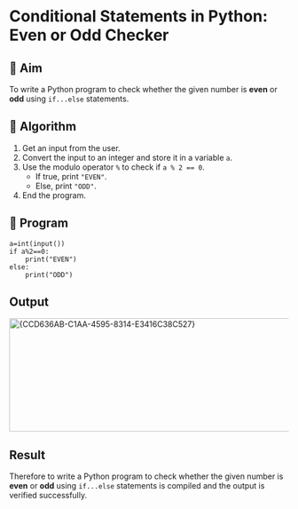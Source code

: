 # Conditional Statements in Python: Even or Odd Checker

## 🎯 Aim
To write a Python program to check whether the given number is **even** or **odd** using `if...else` statements.

## 🧠 Algorithm
1. Get an input from the user.
2. Convert the input to an integer and store it in a variable `a`.
3. Use the modulo operator `%` to check if `a % 2 == 0`.
   - If true, print `"EVEN"`.
   - Else, print `"ODD"`.
4. End the program.

## 🧾 Program
```
a=int(input())
if a%2==0:
    print("EVEN")
else:
    print("ODD")
```

## Output
<img width="1137" height="204" alt="{CCD636AB-C1AA-4595-8314-E3416C38C527}" src="https://github.com/user-attachments/assets/81958b02-8234-4918-af33-b9b2c466e09c" />


## Result
Therefore to write a Python program to check whether the given number is **even** or **odd** using `if...else` statements is compiled and the output is verified successfully.
